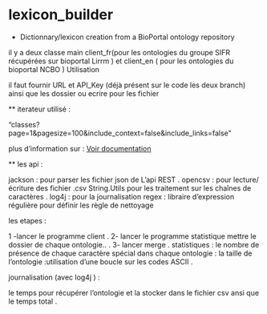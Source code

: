 # lexicon_builder
* Dictionnary/lexicon creation from a BioPortal ontology repository

il y a deux classe main client_fr(pour les ontologies du groupe SIFR récupérées sur bioportal Lirrm ) et client_en ( pour les ontologies du bioportal NCBO ) 
Utilisation 

il faut fournir URL et API_Key (déjà présent sur le code  les deux branch)
ainsi que les dossier ou ecrire  pour les fichier 

** iterateur utilisé : 

“classes?page=1&pagesize=100&include_context=false&include_links=false"


 plus d’information sur : 
[ Voir documentation ](http://data.bioontology.org/documentation)


** les api :

jackson : pour parser les fichier json de L’api REST .
opencsv : pour lecture/écriture des fichier .csv
String.Utils pour les traitement  sur les chaînes de caractères .
log4j : pour la journalisation 
regex : libraire d’expression régulière pour définir les règle de nettoyage 

les etapes  : 

1 -lancer le programme client  .
2- lancer le programme statistique mettre le dossier de chaque  ontologie.. .
3- lancer merge .
statistiques :
le nombre de présence de chaque caractère spécial dans chaque ontologie :
la taille de l’ontologie :utilisation d’une boucle sur les  codes ASCII .

journalisation  (avec log4j  ) :

le temps pour récupérer l’ontologie et la stocker dans le fichier csv ansi que le temps total   .
